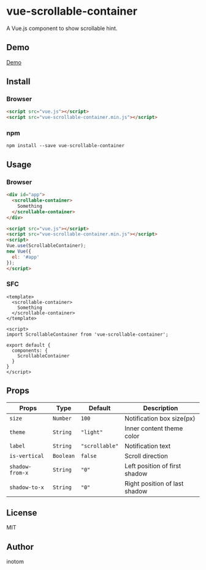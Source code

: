 # vue-scrollable-container

A Vue.js component to show scrollable hint.

## Demo

[Demo](http://sandbox.serendip.ws/vue-scrollable-container.html)


## Install

### Browser

```html
<script src="vue.js"></script>
<script src="vue-scrollable-container.min.js"></script>
```


### npm

```
npm install --save vue-scrollable-container
```


## Usage

### Browser

```html
<div id="app">
  <scrollable-container>
    Something
  </scrollable-container>
</div>

<script src="vue.js"></script>
<script src="vue-scrollable-container.min.js"></script>
<script>
Vue.use(ScrollableContainer);
new Vue({
  el: '#app'
});
</script>
```


### SFC

```vue
<template>
  <scrollable-container>
    Something
  </scrollable-container>
</template>

<script>
import ScrollableContainer from 'vue-scrollable-container';

export default {
  components: {
    ScrollableContainer
  }
}
</script>
```


## Props

| Props           | Type      | Default         | Description                   |
|-----------------|-----------|-----------------|-------------------------------|
| `size`          | `Number`  | `100`           | Notification box size(px)     |
| `theme`         | `String`  | `"light"`       | Inner content theme color     |
| `label`         | `String`  | `"scrollable"`  | Notification text             |
| `is-vertical`   | `Boolean` | `false`         | Scroll direction              |
| `shadow-from-x` | `String`  | `"0"`           | Left position of first shadow |
| `shadow-to-x`   | `String`  | `"0"`           | Right position of last shadow |


## License

MIT


## Author

inotom
